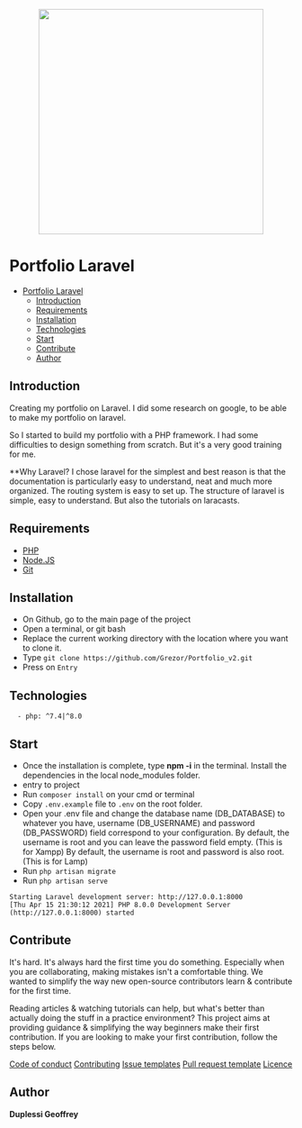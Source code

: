 <p align="center"><a href="https://laravel.com" target="_blank"><img src="https://raw.githubusercontent.com/laravel/art/master/logo-lockup/5%20SVG/2%20CMYK/1%20Full%20Color/laravel-logolockup-cmyk-red.svg" width="400"></a></p>

# Portfolio Laravel
- [Portfolio Laravel](#portfolio-laravel)
  - [Introduction](#introduction)
  - [Requirements](#requirements)
  - [Installation](#installation)
  - [Technologies](#technologies)
  - [Start](#start)
  - [Contribute](#contribute)
  - [Author](#author)

## Introduction
Creating my portfolio on Laravel.
I did some research on google, to be able to make my portfolio on laravel.

So I started to build my portfolio with a PHP framework. I had some difficulties to design
something from scratch. But it's a very good training for me. 

**Why Laravel?
I chose laravel for the simplest and best reason is that the documentation is particularly easy to understand, 
neat and much more organized. The routing system is easy to set up.
The structure of laravel is simple, easy to understand. But also the tutorials on laracasts.

## Requirements
- [PHP](https://www.php.net/downloads)
- [Node.JS](https://nodejs.org/en/download/)
- [Git](https://git-scm.com/download/)

## Installation
- On Github, go to the main page of the project
- Open a terminal, or git bash
- Replace the current working directory with the location where you want to clone it.
- Type ```git clone https://github.com/Grezor/Portfolio_v2.git ```
- Press on ```Entry```


## Technologies
```
  - php: ^7.4|^8.0
```
## Start

- Once the installation is complete, type **npm -i** in the terminal. Install the dependencies in the local node_modules
folder.
- entry to project
- Run ```composer install``` on your cmd or terminal
- Copy ```.env.example``` file to ```.env``` on the root folder. 
- Open your .env file and change the database name (DB_DATABASE) to whatever you have, username (DB_USERNAME) and password (DB_PASSWORD) field correspond to your configuration.
  By default, the username is root and you can leave the password field empty. (This is for Xampp)
  By default, the username is root and password is also root. (This is for Lamp)
- Run ```php artisan migrate```
- Run ```php artisan serve```
```
Starting Laravel development server: http://127.0.0.1:8000
[Thu Apr 15 21:30:12 2021] PHP 8.0.0 Development Server (http://127.0.0.1:8000) started
```

## Contribute
It's hard. It's always hard the first time you do something. Especially when you are collaborating, making mistakes
isn't a comfortable thing. We wanted to simplify the way new open-source contributors learn & contribute for the first
time.

Reading articles & watching tutorials can help, but what's better than actually doing the stuff in a practice
environment? This project aims at providing guidance & simplifying the way beginners make their first contribution. If
you are looking to make your first contribution, follow the steps below.

[Code of conduct](https://github.com/Grezor/Portfolio_v2/blob/master/CODE_OF_CONDUCT.md)
[Contributing](https://github.com/Grezor/Portfolio_v2/blob/master/CONTRIBUTING.md)
[Issue templates](https://github.com/Grezor/Portfolio_v2/blob/master/ISSUE_TEMPLATE.md)
[Pull request template](https://github.com/Grezor/Portfolio_v2/blob/master/PULL_REQUEST_TEMPLATE.md)
[Licence](https://github.com/Grezor/Portfolio_v2/blob/master/LICENSE)


## Author
**Duplessi Geoffrey**


